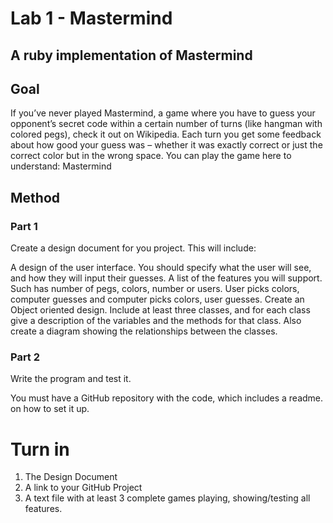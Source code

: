 # Lab 1 - Mastermind
## A ruby implementation of Mastermind

## Goal
If you’ve never played Mastermind, a game where you have to guess your opponent’s secret code within a certain number of turns (like hangman with colored pegs), check it out on Wikipedia. Each turn you get some feedback about how good your guess was – whether it was exactly correct or just the correct color but in the wrong space. You can play the game here to understand: Mastermind

## Method
### Part 1
Create a design document for you project. This will include:

A design of the user interface. You should specify what the user will see, and how they will input their guesses.
A list of the features you will support. Such has number of pegs, colors, number or users. User picks colors, computer guesses and computer picks colors, user guesses.
Create an Object oriented design. Include at least three classes, and for each class give a description of the variables and the methods for that class. Also create a diagram showing the relationships between the classes.
### Part 2
Write the program and test it.

You must have a GitHub repository with the code, which includes a readme. on how to set it up.

# Turn in
 1. The Design Document
 2. A link to your GitHub Project
 3. A text file with at least 3 complete games playing, showing/testing all features.
